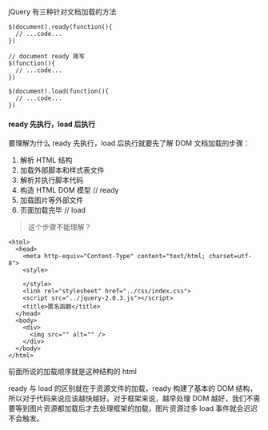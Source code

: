 jQuery 有三种针对文档加载的方法

```
$(document).ready(function(){
  // ...code...
})

// document ready 简写
$(function(){
  // ...code...
})

$(document).load(function(){
  // ...code...
})
```

#### ready 先执行，load 后执行

要理解为什么 ready 先执行，load 后执行就要先了解 DOM 文档加载的步骤：

1. 解析 HTML 结构
2. 加载外部脚本和样式表文件
3. 解析并执行脚本代码
4. 构造 HTML DOM 模型 // ready
5. 加载图片等外部文件
6. 页面加载完毕 // load

> 这个步骤不能理解？

```
<html>
  <head>
    <meta http-equiv="Content-Type" content="text/html; charset=utf-8">
    <style>

    </style>
    <link rel="stylesheet" href="../css/index.css">
    <script src="../jquery-2.0.3.js"></script>
    <title>匿名函数</title>
  </head>
  <body>
    <div>
      <img src="" alt="" />
    </div>
  </body>
</html>
```

前面所说的加载顺序就是这种结构的 html

ready 与 load 的区别就在于资源文件的加载，ready 构建了基本的 DOM 结构，所以对于代码来说应该越快越好。对于框架来说，越早处理 DOM 越好，我们不需要等到图片资源都加载后才去处理框架的加载，图片资源过多 load 事件就会迟迟不会触发。
